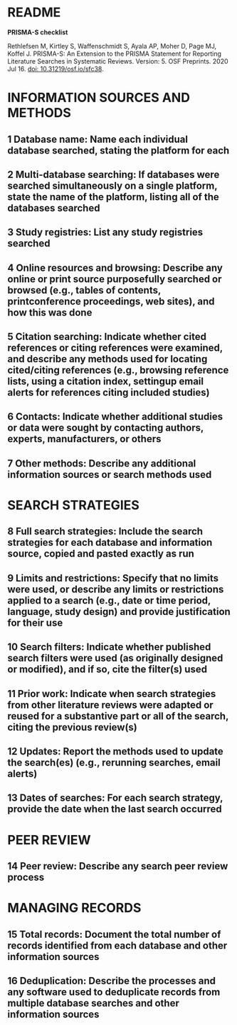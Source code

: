 # README

**PRISMA-S checklist**

Rethlefsen M, Kirtley S, Waffenschmidt S, Ayala AP, Moher D, Page MJ, Koffel J. PRISMA-S: An Extension to the PRISMA Statement for Reporting Literature Searches in Systematic Reviews. Version: 5. OSF Preprints. 2020 Jul 16. [doi: 10.31219/osf.io/sfc38](https://doi.org/10.31219/osf.io/sfc38).

# INFORMATION SOURCES AND METHODS

## 1 Database name: Name each individual database searched, stating the platform for each



## 2 Multi-database searching: If databases were searched simultaneously on a single platform, state the name of the platform, listing all of the databases searched



## 3 Study registries: List any study registries searched



## 4 Online resources and browsing: Describe any online or print source purposefully searched or browsed (e.g., tables of contents, printconference proceedings, web sites), and how this was done



## 5 Citation searching: Indicate whether cited references or citing references were examined, and describe any methods used for locating cited/citing references (e.g., browsing reference lists, using a citation index, settingup email alerts for references citing included studies)



## 6 Contacts: Indicate whether additional studies or data were sought by contacting authors, experts, manufacturers, or others



## 7 Other methods: Describe any additional information sources or search methods used



# SEARCH STRATEGIES

## 8 Full search strategies: Include the search strategies for each database and information source, copied and pasted exactly as run



## 9 Limits and restrictions: Specify that no limits were used, or describe any limits or restrictions applied to a search (e.g., date or time period, language, study design) and provide justification for their use



## 10 Search filters: Indicate whether published search filters were used (as originally designed or modified), and if so, cite the filter(s) used



## 11 Prior work: Indicate when search strategies from other literature reviews were adapted or reused for a substantive part or all of the search, citing the previous review(s)



## 12 Updates: Report the methods used to update the search(es) (e.g., rerunning searches, email alerts)



## 13 Dates of searches: For each search strategy, provide the date when the last search occurred



# PEER REVIEW

## 14 Peer review: Describe any search peer review process



# MANAGING RECORDS

## 15 Total records: Document the total number of records identified from each database and other information sources



## 16 Deduplication: Describe the processes and any software used to deduplicate records from multiple database searches and other information sources



